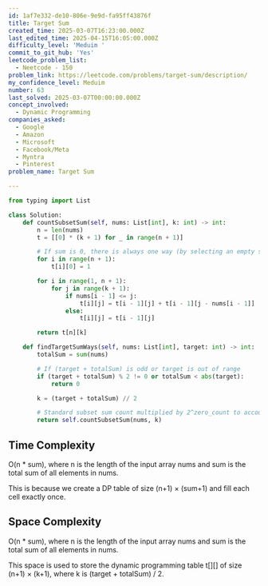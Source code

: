 ```yaml
---
id: 1af7e332-de10-806e-9e9d-fa95ff43876f
title: Target Sum
created_time: 2025-03-07T16:23:00.000Z
last_edited_time: 2025-04-15T16:05:00.000Z
difficulty_level: 'Meduim '
commit_to_git_hub: 'Yes'
leetcode_problem_list:
  - Neetcode - 150
problem_link: https://leetcode.com/problems/target-sum/description/
my_confidence_level: Meduim
number: 63
last_solved: 2025-03-07T00:00:00.000Z
concept_involved:
  - Dynamic Programming
companies_asked:
  - Google
  - Amazon
  - Microsoft
  - Facebook/Meta
  - Myntra
  - Pinterest
problem_name: Target Sum

---
```


```python
from typing import List

class Solution:
    def countSubsetSum(self, nums: List[int], k: int) -> int:
        n = len(nums)
        t = [[0] * (k + 1) for _ in range(n + 1)]

        # If sum is 0, there is always one way (by selecting an empty subset)
        for i in range(n + 1): 
            t[i][0] = 1  

        for i in range(1, n + 1): 
            for j in range(k + 1):  
                if nums[i - 1] <= j:
                    t[i][j] = t[i - 1][j] + t[i - 1][j - nums[i - 1]]
                else:
                    t[i][j] = t[i - 1][j]

        return t[n][k]

    def findTargetSumWays(self, nums: List[int], target: int) -> int:
        totalSum = sum(nums)

        # If (target + totalSum) is odd or target is out of range
        if (target + totalSum) % 2 != 0 or totalSum < abs(target):  
            return 0  

        k = (target + totalSum) // 2

        # Standard subset sum count multiplied by 2^zero_count to account for ±0 choices
        return self.countSubsetSum(nums, k) 


```

## Time Complexity

O(n \* sum), where n is the length of the input array nums and sum is the total sum of all elements in nums.

This is because we create a DP table of size (n+1) × (sum+1) and fill each cell exactly once.

## Space Complexity

O(n \* sum), where n is the length of the input array nums and sum is the total sum of all elements in nums.

This space is used to store the dynamic programming table t\[]\[] of size (n+1) × (k+1), where k is (target + totalSum) / 2.
